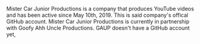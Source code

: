 Mister Car Junior Productions is a company that produces YouTube videos and has been active since May 10th, 2019. This is said company's offical GitHub account. Mister Car Junior Productions is currently in partnership with Goofy Ahh Uncle Productions. GAUP doesn't have a GitHub account yet,
